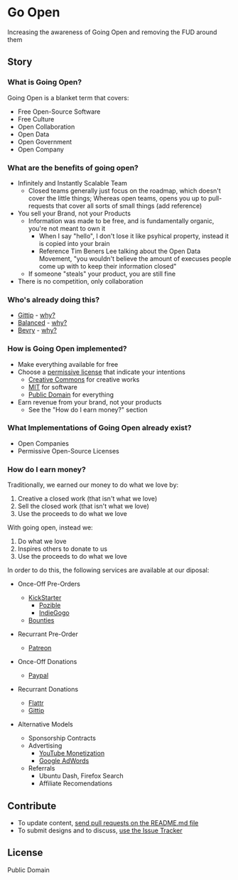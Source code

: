 # Go Open

Increasing the awareness of Going Open and removing the FUD around them


## Story

### What is Going Open?

Going Open is a blanket term that covers:

- Free Open-Source Software
- Free Culture
- Open Collaboration
- Open Data
- Open Government
- Open Company


### What are the benefits of going open?

- Infinitely and Instantly Scalable Team
  - Closed teams generally just focus on the roadmap, which doesn't cover the little things; Whereas open teams, opens you up to pull-requests that cover all sorts of small things (add reference)
- You sell your Brand, not your Products
  - Information was made to be free, and is fundamentally organic, you're not meant to own it
    - When I say "hello", I don't lose it like psyhical property, instead it is copied into your brain
    - Reference Tim Beners Lee talking about the Open Data Movement, "you wouldn't believe the amount of execuses people come up with to keep their information closed"
  - If someone "steals" your product, you are still fine
- There is no competition, only collaboration


### Who's already doing this?

- [Gittip](https://www.gittip.com/) - [why?](https://medium.com/building-gittip)
- [Balanced](https://www.balancedpayments.com/) - [why?](http://www.fastcolabs.com/3008944/open-company/why-i-made-my-payments-startup-an-open-company)
- [Bevry](http://bevry.me) - [why?](http://bevry.me/about)


### How is Going Open implemented?

- Make everything available for free
- Choose a [permissive license](http://en.wikipedia.org/wiki/Permissive_free_software_licence) that indicate your intentions
  - [Creative Commons](http://creativecommons.org) for creative works
  - [MIT](http://opensource.org/licenses/mit-license.php) for software
  - [Public Domain](http://en.wikipedia.org/wiki/Public_domain) for everything
- Earn revenue from your brand, not your products
  - See the "How do I earn money?" section


### What Implementations of Going Open already exist?

- Open Companies
- Permissive Open-Source Licenses


### How do I earn money?

Traditionally, we earned our money to do what we love by:

1. Creative a closed work (that isn't what we love)
2. Sell the closed work (that isn't what we love)
3. Use the proceeds to do what we love

With going open, instead we:

1. Do what we love
2. Inspires others to donate to us
3. Use the proceeds to do what we love

In order to do this, the following services are available at our diposal:

- Once-Off Pre-Orders
  - [KickStarter](http://www.kickstarter.com/)
    - [Pozible](http://www.pozible.com/)
    - [IndieGogo](http://indiegogo.com/)
  - [Bounties](https://www.bountysource.com/)

- Recurrant Pre-Order
  - [Patreon](http://www.patreon.com/)

- Once-Off Donations
  - [Paypal](https://www.paypal.com/webapps/mpp/donate-with-paypal)

- Recurrant Donations
  - [Flattr](http://flattr.com/)
  - [Gittip](https://www.gittip.com/)

- Alternative Models
  - Sponsorship Contracts
  - Advertising
    - [YouTube Monetization](https://support.google.com/youtube/answer/2490020?hl=en)
    - [Google AdWords](https://adwords.google.com/)
  - Referrals
    - Ubuntu Dash, Firefox Search
    - Affiliate Recomendations


## Contribute

- To update content, [send pull requests on the README.md file](https://github.com/bevry/goopen/edit/master/README.md)
- To submit designs and to discuss, [use the Issue Tracker](https://github.com/bevry/goopen/issues)


## License

Public Domain
